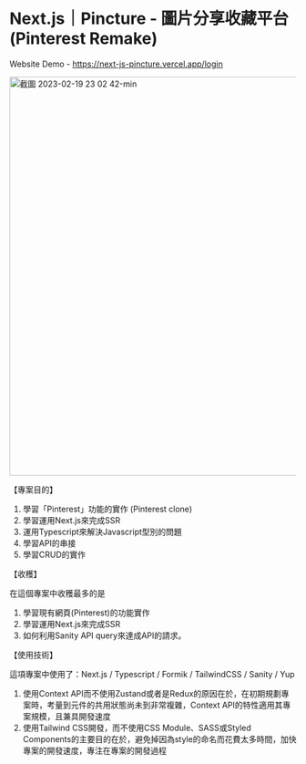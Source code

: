 # Next.js｜Pincture - 圖片分享收藏平台 (Pinterest Remake)

Website Demo - https://next-js-pincture.vercel.app/login

<img width="700" alt="截圖 2023-02-19 23 02 42-min" src="https://user-images.githubusercontent.com/104335056/222036607-ca06dffc-f73f-4b12-800e-4221de3d07b7.png">

【專案目的】
1. 學習「Pinterest」功能的實作 (Pinterest clone)
2. 學習運用Next.js來完成SSR
3. 運用Typescript來解決Javascript型別的問題
4. 學習API的串接
5. 學習CRUD的實作

【收穫】

在這個專案中收穫最多的是
1. 學習現有網頁(Pinterest)的功能實作
2. 學習運用Next.js來完成SSR
3. 如何利用Sanity API query來達成API的請求。

【使用技術】

這項專案中使用了：Next.js / Typescript / Formik / TailwindCSS / Sanity / Yup

1. 使用Context API而不使用Zustand或者是Redux的原因在於，在初期規劃專案時，考量到元件的共用狀態尚未到非常複雜，Context API的特性適用其專案規模，且兼具開發速度
2. 使用Tailwind CSS開發，而不使用CSS Module、SASS或Styled Components的主要目的在於，避免掉因為style的命名而花費太多時間，加快專案的開發速度，專注在專案的開發過程
